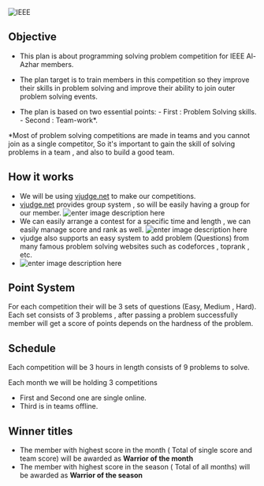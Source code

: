 
![IEEE](https://i.ibb.co/tbzv2L8/IEEE-final.png)


## Objective

 - This plan is about programming solving problem competition for IEEE Al-Azhar members.
		
 - The plan target is to train members in this competition so they improve their skills in problem solving and improve their ability to join outer problem solving events.
 - The plan is based on two essential points:
			 -  First : Problem Solving skills.
			 - Second : Team-work*.

*Most of problem solving competitions are made in teams and you cannot join as a single competitor, So it's important to gain the skill of solving problems in a team , and also to build a good team.

## How it works

- We will be using [vjudge.net](https://vjudge.net/) to make our competitions.
- [vjudge.net](https://vjudge.net/) provides group system , so will be easily having a group for our member.
![enter image description here](https://i.ibb.co/c3pLhhR/download.png)
- We can easily arrange a contest for a  specific time and length , we can easily manage score and rank as well.
![enter image description here](https://i.ibb.co/6NWrkY3/Screenshot-2.png)
- vjudge also supports an easy system to add problem (Questions) from  many famous problem solving websites such as codeforces , toprank , etc.
- ![enter image description here](https://i.ibb.co/HT7wg3z/Screenshot-3.png)
## Point System

For each competition their will be 3 sets of questions (Easy, Medium , Hard).
Each set consists of 3 problems , after passing a problem successfully member will get a score of points depends on the hardness of the problem.

## Schedule
Each competition will be 3 hours in length consists of 9 problems to solve.

Each month we will be holding 3 competitions 
- First and Second one are single online.
- Third is in teams offline.
## Winner titles
- The member with highest score in the month ( Total of single score and team score) will be awarded as **Warrior of the month**
- The member with highest score in the season ( Total of all months) will be awarded as **Warrior of the season**


